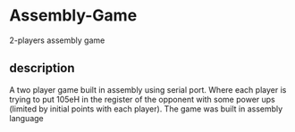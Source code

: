 # Assembly-Game
2-players assembly game

## description
A two player game built in assembly using serial port. Where each player is trying to put 105eH in the register of the opponent with some power ups (limited by initial points with each player). The game was built in assembly language

